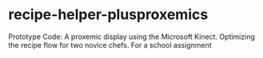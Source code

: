 # recipe-helper-plusproxemics
Prototype Code: A proxemic display using the Microsoft Kinect. Optimizing the recipe flow for two novice chefs. For a school assignment
